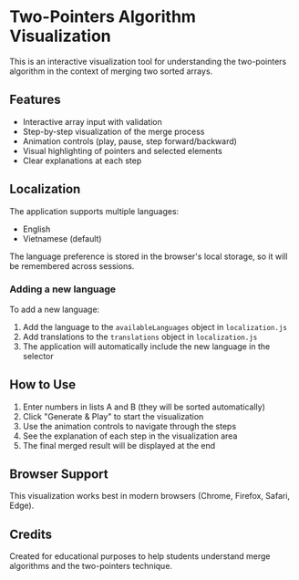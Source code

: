 # Two-Pointers Algorithm Visualization

This is an interactive visualization tool for understanding the two-pointers algorithm in the context of merging two sorted arrays.

## Features

- Interactive array input with validation
- Step-by-step visualization of the merge process
- Animation controls (play, pause, step forward/backward)
- Visual highlighting of pointers and selected elements
- Clear explanations at each step

## Localization

The application supports multiple languages:
- English
- Vietnamese (default)

The language preference is stored in the browser's local storage, so it will be remembered across sessions.

### Adding a new language

To add a new language:

1. Add the language to the `availableLanguages` object in `localization.js`
2. Add translations to the `translations` object in `localization.js`
3. The application will automatically include the new language in the selector

## How to Use

1. Enter numbers in lists A and B (they will be sorted automatically)
2. Click "Generate & Play" to start the visualization
3. Use the animation controls to navigate through the steps
4. See the explanation of each step in the visualization area
5. The final merged result will be displayed at the end

## Browser Support

This visualization works best in modern browsers (Chrome, Firefox, Safari, Edge).

## Credits

Created for educational purposes to help students understand merge algorithms and the two-pointers technique.
